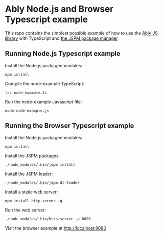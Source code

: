 # Ably Node.js and Browser Typescript example

This repo contains the simplest possible example of how to use the [Ably JS library](https://github.com/ably/ably-js) with TypeScript and [the JSPM package manager](http://jspm.io/).

## Running Node.js Typescript example

Install the Node.js packaged modules:
```
npm install
```

Compile the node-example TypeScript:
```
tsc node-example.ts
```

Run the node-example Javascript file:
```
node node-example.js
```

## Running the Browser Typescript example

Install the Node.js packaged modules:
```
npm install
```

Install the JSPM packages:
```
./node_modules/.bin/jspm install
```

Install the JSPM loader:
```
./node_modules/.bin/jspm dl-loader
```

Install a static web server:
```
npm install http-server -g
```

Run the web server:
```
./node_modules/.bin/http-server -p 8080
```

Visit the browser example at [http://localhost:8080](http://localhost:8080)
